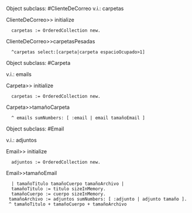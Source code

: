 Object subclass: #ClienteDeCorreo
v.i.: carpetas

ClienteDeCorreo>> initialize

      carpetas := OrderedCollection new.

ClienteDeCorreo>>carpetasPesadas

      ^carpetas select:[carpeta|carpeta espacioOcupado>1]



Object subclass: #Carpeta

v.i.: emails

Carpeta>> initialize

      carpetas := OrderedCollection new.

Carpeta>>tamañoCarpeta

      ^ emails sumNumbers: [ :email | email tamañoEmail ]



Object subclass: #Email

v.i.: adjuntos

Email>> initialize

      adjuntos := OrderedCollection new.

Email>>tamañoEmail

      | tamañoTitulo tamañoCuerpo tamañoArchivo |
      tamañoTitulo := titulo sizeInMemory.
      tamañoCuerpo := cuerpo sizeInMemory.
     tamañoArchivo := adjuntos sumNumbers: [ :adjunto | adjunto tamaño ].
     ^ tamañoTitulo + tamañoCuerpo + tamañoArchivo